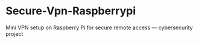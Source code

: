 # Secure-Vpn-Raspberrypi
Mini VPN setup on Raspberry Pi for secure remote access — cybersecurity project
